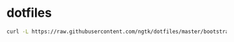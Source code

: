 # dotfiles

```sh
curl -L https://raw.githubusercontent.com/ngtk/dotfiles/master/bootstrap | bash
```

